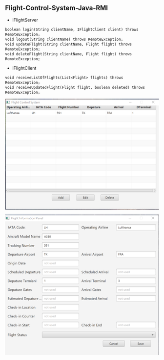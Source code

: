 ## Flight-Control-System-Java-RMI

+ IFlightServer 
```aidl
boolean login(String clientName, IFlightClient client) throws RemoteException;
void logout(String clientName) throws RemoteException;
void updateFlight(String clientName, Flight flight) throws RemoteException;
void deleteFlight(String clientName, Flight flight) throws RemoteException;
```
+ IFlightClient 
```aidl
void receiveListOfFlights(List<Flight> flights) throws RemoteException;
void receiveUpdatedFlight(Flight flight, boolean deleted) throws RemoteException;
```

![mainPanel](https://github.com/SHRMu/Flight-Control-System-Java-RMI/blob/master/images/mainPanel.png "mainPanel")

![subPanel](https://github.com/SHRMu/Flight-Control-System-Java-RMI/blob/master/images/subPanel.png "subPanel")
